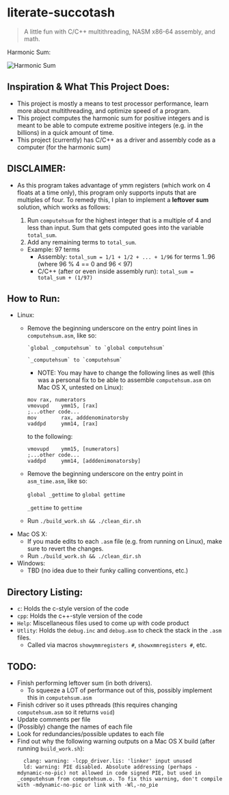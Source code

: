 literate-succotash
==================
> A little fun with C/C++ multithreading, NASM x86-64 assembly, and math.

Harmonic Sum:

![Harmonic Sum](https://en.wikipedia.org/api/rest_v1/media/math/render/svg/4e15948216b708718574eb69a79d049a3701ba92)

Inspiration & What This Project Does:
-------------------------------------
- This project is mostly a means to test processor performance, learn more about multithreading, and optimize speed of a program.
- This project computes the harmonic sum for positive integers and is meant to be able to compute extreme positive integers (e.g. in the billions) in a quick amount of time.
- This project (currently) has C/C++ as a driver and assembly code as a computer (for the harmonic sum)

DISCLAIMER:
-----------
- As this program takes advantage of ymm registers (which work on 4 floats at a time only), this program only supports inputs that are multiples of four. To remedy this, I plan to implement a __leftover sum__ solution, which works as follows:
  1. Run `computehsum` for the highest integer that is a multiple of 4 and less than input. Sum that gets computed goes into the variable `total_sum`.
  2. Add any remaining terms to `total_sum`.
    
  - Example: 97 terms
    - Assembly: `total_sum = 1/1 + 1/2 + ... + 1/96` for terms 1..96 (where 96 % 4 == 0 and 96 < 97)
    - C/C++ (after or even inside assembly run): `total_sum = total_sum + (1/97)`

How to Run:
-----------
- Linux:
  - Remove the beginning underscore on the entry point lines in `computehsum.asm`, like so:
  
        `global _computehsum` to `global computehsum`
    	
        `_computehsum` to `computehsum`
    
    - NOTE: You may have to change the following lines as well (this was a personal fix to be able to assemble `computehsum.asm` on Mac OS X, untested on Linux):
    
    ```
    mov rax, numerators
    vmovupd    ymm15, [rax]
    ;...other code...
    mov        rax, adddenominatorsby
    vaddpd     ymm14, [rax]
    ```
    
    to the following:
    
    ```
    vmovupd    ymm15, [numerators]
    ;...other code...
    vaddpd     ymm14, [adddenimonatorsby]
    ```

  - Remove the beginning underscore on the entry point in `asm_time.asm`, like so:

    `global _gettime` to `global gettime`

    `_gettime` to `gettime`

  - Run `./build_work.sh && ./clean_dir.sh`
- Mac OS X:
  - If you made edits to each `.asm` file (e.g. from running on Linux), make sure to revert the changes.
  - Run `./build_work.sh && ./clean_dir.sh`
- Windows:
  - TBD (no idea due to their funky calling conventions, etc.)

Directory Listing:
------------------
- `c`: Holds the c-style version of the code
- `cpp`: Holds the c++-style version of the code
- `Help`: Miscellaneous files used to come up with code product
- `Utlity`: Holds the `debug.inc` and `debug.asm` to check the stack in the `.asm` files.
  - Called via macros `showymmregisters #`, `showxmmregisters #`, etc.

TODO:
-----
- Finish performing leftover sum (in both drivers).
  - To squeeze a LOT of performance out of this, possibly implement this in `computehsum.asm`
- Finish cdriver so it uses pthreads (this requires changing `computehsum.asm` so it returns `void`)
- Update comments per file
- (Possibly) change the names of each file
- Look for redundancies/possible updates to each file
- Find out why the following warning outputs on a Mac OS X build (after running `build_work.sh`):
  ```
    clang: warning: -lcpp_driver.lis: 'linker' input unused
    ld: warning: PIE disabled. Absolute addressing (perhaps -mdynamic-no-pic) not allowed in code signed PIE, but used in _computehsum from computehsum.o. To fix this warning, don't compile with -mdynamic-no-pic or link with -Wl,-no_pie
  ```
